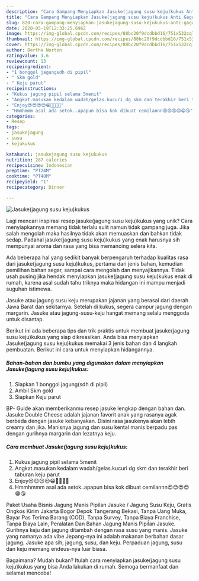 ```yaml
---
description: "Cara Gampang Menyiapkan Jasuke(jagung susu keju)kukus Anti Gagal"
title: "Cara Gampang Menyiapkan Jasuke(jagung susu keju)kukus Anti Gagal"
slug: 820-cara-gampang-menyiapkan-jasukejagung-susu-kejukukus-anti-gagal
date: 2020-05-19T12:33:25.696Z
image: https://img-global.cpcdn.com/recipes/88bc20f9dcdbbd16/751x532cq70/jasukejagung-susu-kejukukus-foto-resep-utama.jpg
thumbnail: https://img-global.cpcdn.com/recipes/88bc20f9dcdbbd16/751x532cq70/jasukejagung-susu-kejukukus-foto-resep-utama.jpg
cover: https://img-global.cpcdn.com/recipes/88bc20f9dcdbbd16/751x532cq70/jasukejagung-susu-kejukukus-foto-resep-utama.jpg
author: Bertha Norton
ratingvalue: 3.6
reviewcount: 13
recipeingredient:
- "1 bonggol jagungsdh di pipil"
- " Skm gold"
- " Keju parut"
recipeinstructions:
- "Kukus jagung pipil selama 5menit"
- "Angkat.masukan kedalam wadah/gelas.kucuri dg skm dan terakhir beri taburan keju parut"
- "Enjoy😍😍😍😍😁🤤🤤🤤🤤"
- "Hmmhmmm asal ada setok..apapun bisa kok dibuat cemilannn😍😍😍😍😁😘"
categories:
- Resep
tags:
- jasukejagung
- susu
- kejukukus

katakunci: jasukejagung susu kejukukus 
nutrition: 287 calories
recipecuisine: Indonesian
preptime: "PT24M"
cooktime: "PT48M"
recipeyield: "1"
recipecategory: Dinner

---
```



![Jasuke(jagung susu keju)kukus](https://img-global.cpcdn.com/recipes/88bc20f9dcdbbd16/751x532cq70/jasukejagung-susu-kejukukus-foto-resep-utama.jpg)

Lagi mencari inspirasi resep jasuke(jagung susu keju)kukus yang unik? Cara menyiapkannya memang tidak terlalu sulit namun tidak gampang juga. Jika salah mengolah maka hasilnya tidak akan memuaskan dan bahkan tidak sedap. Padahal jasuke(jagung susu keju)kukus yang enak harusnya sih mempunyai aroma dan rasa yang bisa memancing selera kita.

Ada beberapa hal yang sedikit banyak berpengaruh terhadap kualitas rasa dari jasuke(jagung susu keju)kukus, pertama dari jenis bahan, kemudian pemilihan bahan segar, sampai cara mengolah dan menyajikannya. Tidak usah pusing jika hendak menyiapkan jasuke(jagung susu keju)kukus enak di rumah, karena asal sudah tahu triknya maka hidangan ini mampu menjadi suguhan istimewa.

Jasuke atau jagung susu keju merupakan jajanan yang berasal dari daerah Jawa Barat dan sekitarnya. Setelah di kukus, segera campur jagung dengan margarin. Jasuke atau jagung-susu-keju hangat memang selalu menggoda untuk disantap.


Berikut ini ada beberapa tips dan trik praktis untuk membuat jasuke(jagung susu keju)kukus yang siap dikreasikan. Anda bisa menyiapkan Jasuke(jagung susu keju)kukus memakai 3 jenis bahan dan 4 langkah pembuatan. Berikut ini cara untuk menyiapkan hidangannya.

<!--inarticleads1-->

##### Bahan-bahan dan bumbu yang digunakan dalam menyiapkan Jasuke(jagung susu keju)kukus:

1. Siapkan 1 bonggol jagung(sdh di pipil)
1. Ambil  Skm gold
1. Siapkan  Keju parut


BP- Guide akan memberikanmu resep jasuke lengkap dengan bahan dan. Jasuke Double Cheese adalah jajanan favorit anak yang rasanya agak berbeda dengan jasuke kebanyakan. Disini rasa jasukenya akan lebih creamy dan jika. Manisnya jagung dan susu kental manis berpadu pas dengan gurihnya margarin dan lezatnya keju. 

<!--inarticleads2-->

##### Cara membuat Jasuke(jagung susu keju)kukus:

1. Kukus jagung pipil selama 5menit
1. Angkat.masukan kedalam wadah/gelas.kucuri dg skm dan terakhir beri taburan keju parut
1. Enjoy😍😍😍😍😁🤤🤤🤤🤤
1. Hmmhmmm asal ada setok..apapun bisa kok dibuat cemilannn😍😍😍😍😁😘


Paket Usaha Bisnis Jagung Manis Pipilan Jasuke / Jagung Susu Keju, Gratis Ongkos Kirim Jakarta Bogor Depok Tangerang Bekasi, Tanpa Uang Muka, Bayar Pas Terima Barang (COD), Tanpa Survey, Tanpa Biaya Franchise, Tanpa Biaya Lain, Peralatan Dan Bahan Jagung Manis Pipilan Jasuke. Gurihnya keju dan jagung ditambah dengan rasa susu yang manis. Jasuke yang namanya ada vibe Jepang-nya ini adalah makanan berbahan dasar jagung. Jasuke apa sih, jagung, susu, dan keju. Perpaduan jagung, susu dan keju memang endeus-nya luar biasa. 

Bagaimana? Mudah bukan? Itulah cara menyiapkan jasuke(jagung susu keju)kukus yang bisa Anda lakukan di rumah. Semoga bermanfaat dan selamat mencoba!
